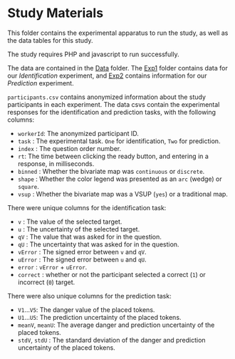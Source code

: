 # Study Materials

This folder contains the experimental apparatus to run the study, as well as the data tables for this study.

The study requires PHP and javascript to run successfully.

The data are contained in the [Data](data/) folder. The [Exp1](data/Exp1/) folder contains data for our _Identification_ experiment, and [Exp2](data/Exp2/) contains information for our _Prediction_ experiment.

`participants.csv` contains anonymized information about the study participants in each experiment.
The data csvs contain the experimental responses for the identification and prediction tasks, with the following columns:

* `workerId`: The anonymized participant ID.
* `task` : The experimental task. `One` for identification, `Two` for prediction.
* `index` : The question order number.
* `rt`: The time between clicking the ready button, and entering in a response, in milliseconds.
* `binned` : Whether the bivariate map was `continuous` or `discrete`.
* `shape` : Whether the color legend was presented as an `arc` (wedge) or `square`.
* `vsup` : Whether the bivariate map was a VSUP (`yes`) or a traditional map.

There were unique columns for the identification task:

* `v` : The value of the selected target.
* `u` : The uncertainty of the selected target.
* `qV` : The value that was asked for in the question.
* `qU` : The uncertainty that was asked for in the question.
* `vError` : The signed error between `v` and `qV`.
* `uError` : The signed error between `u` and `qU`.
* `error` : `vError` + `uError`.
* `correct` : whether or not the participant selected a correct (`1`) or incorrect (`0`) target.

There were also unique columns for the prediction task:

* `V1`...`V5`: The danger value of the placed tokens.
* `U1`...`U5`: The prediction uncertainty of the placed tokens.
* `meanV`, `meanU`: The average danger and prediction uncertainty of the placed tokens.
* `stdV`, `stdU` : The standard deviation of the danger and prediction uncertainty of the placed tokens.
